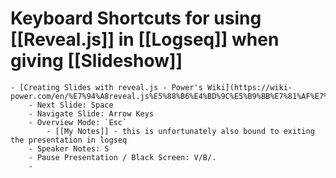 # Keyboard Shortcuts for using [[Reveal.js]] in [[Logseq]] when giving [[Slideshow]]
	- [Creating Slides with reveal.js - Power's Wiki](https://wiki-power.com/en/%E7%94%A8reveal.js%E5%88%B6%E4%BD%9C%E5%B9%BB%E7%81%AF%E7%89%87/)
		- Next Slide: Space
		- Navigate Slide: Arrow Keys
		- Overview Mode: `Esc`
			- [[My Notes]] - this is unfortunately also bound to exiting the presentation in logseq
		- Speaker Notes: S
		- Pause Presentation / Black Screen: V/B/.
		-